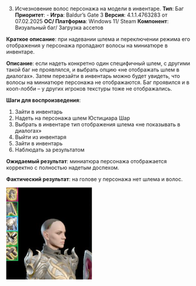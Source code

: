 3. Исчезновение волос персонажа на модели в инвентаре.
**Тип**: Баг
**Приоритет**: -
**Игра**: Baldur’s Gate 3
**Версия**: 4.1.1.4763283 от 07.02.2025
**OC/ Платформа**: Windows 11/ Steam
**Компонент**: Визуальный баг/ Загрузка ассетов

**Краткое описание**: при надевании шлема и переключении режима его отображения у персонажа пропадают волосы на миниатюре в инвентаре. 

**Описание**: если надеть конкретно один специфичный шлем, с другими такой баг не проявлялся, и выбрать опцию «не отображать шлем в диалогах». Затем перезайти в инвентарь можно будет увидеть, что волосы на миниатюре персонажа не отображаются. Баг проявился и в кооп-лобби – у других игроков текстуры тоже не отображались. 

**Шаги для воспроизведения**:
1. Зайти в инвентарь
2. Надеть на персонажа шлем Юстициара Шар
3. Выбрать в инвентаре тип отображения шлема «не показывать в диалогах»
4. Выйти из инвентаря 
5. Зайти в инвентарь 
6. Наблюдать за результатом

**Ожидаемый результат**: миниатюра персонажа отображается корректно с полностью надетым доспехом.

**Фактический результат**: на голове у персонажа нет шлема и волос.

![Изображение к багу](./screenshots/bug3.png)
